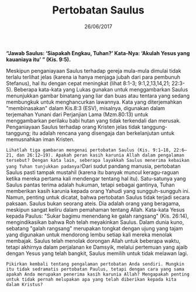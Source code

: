 ﻿---
title:  Pertobatan Saulus
date:   26/06/2017
---

**“Jawab Saulus: ‘Siapakah Engkau, Tuhan?’ Kata-Nya: ‘Akulah Yesus yang kauaniaya itu’ ” (Kis. 9:5).**

Meskipun penganiayaan Saulus terhadap gereja mula-mula dimulai tidak terlalu terlihat jelas (karena ia hanya menjaga jubah dari para pembunuh Stefanus), hal itu dengan cepat meningkat (lihat 8:1-3; 9:1,2,13,14,21; 22:3-5). Beberapa kata-kata yang Lukas gunakan untuk menggambarkan Saulus menunjukkan gambar binatang yang liar dan buas atau tentara yang sedang membungkuk untuk menghancurkan lawannya. Kata yang diterjemahkan "membinasakan" dalam Kis.8:3 (ESV), misalnya, digunakan dalam terjemahan Yunani dari Perjanjian Lama (Mzm.80:13) untuk menggambarkan perilaku babi hutan yang tidak terkendali dan merusak. Penganiayaan Saulus terhadap orang Kristen jelas tidak tanggung-tanggung; itu adalah rencana yang disengaja dan berkelanjutan untuk memusnahkan iman Kristen.

`Lihatlah tiga gambaran mengenai pertobatan Saulus (Kis. 9:1–18, 22:6–21, dan 26:12–19). Apakah peran kasih karunia Allah dalam pengalaman tersebut? Dengan kata lain, seberapa layakkah Saulus menerima kebaikan yang Tuhan tunjukkan padanya?`Dari sudut pandang manusia, pertobatan Saulus pasti tampak mustahil (karena itu banyak muncul keragu-raguan ketika mereka pertama kali mendengar tentang hal itu). Satu-satunya yang Saulus pantas terima adalah hukuman, tetapi sebagai gantinya, Tuhan memberikan kasih karunia kepada orang Yahudi yang sungguh-sungguh ini. Namun, penting untuk dicatat, bahwa pertobatan Saulus tidak terjadi secara paksaan. Saulus bukan seorang ateis. Dia adalah orang yang beragama, meskipun sangat keliru dalam pemahaman tentang Allah. Kata-kata Yesus kepada Paulus: "Sukar bagimu menendang ke galah rangsang" (Kis. 26:14), mengindikasikan bahwa Roh telah meyakinkan Saulus. Dalam dunia kuno, sebatang "galah rangsang" merupakan tongkat dengan ujung yang tajam yang digunakan untuk mendorong lembu setiap kali mereka menolak membajak. Saulus telah menolak dorongan Allah untuk beberapa waktu, tetapi akhirnya dalam perjalanan ke Damsyik, melalui pertemuan yang ajaib dengan Yesus yang telah bangkit, Saulus memilih untuk tidak melawan lagi.

`Pikirkan kembali tentang pengalaman pertobatan Anda sendiri. Mungkin itu tidak sedramatis pertobatan Paulus, tetapi dengan cara yang sama apakah Anda merupakan penerima kasih karunia Allah? Mengapakah penting untuk tidak pernah melupakan apa yang telah diberikan kepada kita dalam Kristus?`

